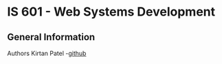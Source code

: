 # IS 601 - Web Systems Development
## General Information
Authors
Kirtan Patel -[github](https://github.com/kpp46/HowTheInternetWorks)

